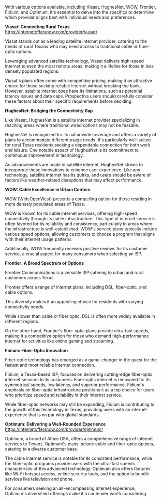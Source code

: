 With various options available, including Viasat, HughesNet, WOW, Frontier, Fidium, and Optimum, it's essential to delve into the specifics to determine which provider aligns best with individual needs and preferences.

**Viasat: Connecting Rural Texas** https://internetoffersnow.com/provider/viasat/

Viasat stands out as a leading satellite internet provider, catering to the needs of rural Texans who may need access to traditional cable or fiber-optic options. 

Leveraging advanced satellite technology, Viasat delivers high-speed internet to even the most remote areas, making it a lifeline for those in less densely populated regions.

Viasat's plans often come with competitive pricing, making it an attractive choice for those seeking reliable internet without breaking the bank. However, satellite internet does have its limitations, such as potential latency issues and data caps. Prospective users should carefully consider these factors about their specific requirements before deciding.

**HughesNet: Bridging the Connectivity Gap**

Like Viasat, HughesNet is a satellite internet provider specializing in reaching areas where traditional wired options may not be feasible. 

HughesNet is recognized for its nationwide coverage and offers a variety of plans to accommodate different usage needs. It's particularly well-suited for rural Texas residents seeking a dependable connection for both work and leisure.
One notable aspect of HughesNet is its commitment to continuous improvement in technology. 

As advancements are made in satellite internet, HughesNet strives to incorporate these innovations to enhance user experience. Like any technology, satellite internet has its quirks, and users should be aware of factors like weather-related disruptions that may affect performance.

**WOW: Cable Excellence in Urban Centers**

WOW (WideOpenWest) presents a compelling option for those residing in more densely populated areas of Texas. 

WOW is known for its cable internet services, offering high-speed connectivity through its cable infrastructure. This type of internet service is often favored for its reliability and consistency, particularly in areas where the infrastructure is well-established.
WOW's service plans typically include various speed options, allowing customers to choose a program that aligns with their internet usage patterns. 

Additionally, WOW frequently receives positive reviews for its customer service, a crucial aspect for many consumers when selecting an ISP.

**Frontier: A Broad Spectrum of Options**

Frontier Communications is a versatile ISP catering to urban and rural customers across Texas. 

Frontier offers a range of internet plans, including DSL, fiber-optic, and cable options. 

This diversity makes it an appealing choice for residents with varying connectivity needs.

While slower than cable or fiber optic, DSL is often more widely available in different regions. 

On the other hand, Frontier's fiber-optic plans provide ultra-fast speeds, making it a competitive option for those who demand high-performance internet for activities like online gaming and streaming.

**Fidium: Fiber-Optic Innovation**

Fiber-optic technology has emerged as a game-changer in the quest for the fastest and most reliable internet connection. 

Fidium, a Texas-based ISP, focuses on delivering cutting-edge fiber-optic internet services to its customers. Fiber-optic internet is renowned for its symmetrical speeds, low latency, and superior performance.
Fidium's emphasis on fiber-optic infrastructure positions it as a top choice for users who prioritize speed and reliability in their internet service. 

While fiber-optic networks may still be expanding, Fidium is contributing to the growth of this technology in Texas, providing users with an internet experience that is on par with global standards.

**Optimum: Delivering a Well-Rounded Experience** https://internetoffersnow.com/provider/optimum/

Optimum, a brand of Altice USA, offers a comprehensive range of internet services to Texans. Optimum's plans include cable and fiber-optic options, catering to a diverse customer base. 

The cable internet service is notable for its consistent performance, while the fiber-optic programs provide users with the ultra-fast speeds characteristic of this advanced technology.
Optimum also offers features like Wi-Fi hotspot access, online security tools, and the option to bundle services like television and phone. 

For consumers seeking an all-encompassing internet experience, Optimum's diversified offerings make it a contender worth considering.


